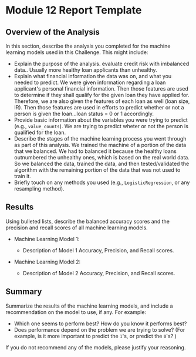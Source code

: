 # Module 12 Report Template

## Overview of the Analysis

In this section, describe the analysis you completed for the machine learning models used in this Challenge. This might include:

* Explain the purpose of the analysis. 
evaluate credit risk with imbalanced data.. Usually more healthy loan applicants than unhealthy.
* Explain what financial information the data was on, and what you needed to predict.
We were given information regarding a loan applicant's personal financial information. Then those features are used to determine if they shall qualify for the given loan they have applied for. Therefore, we are also given the features of each loan as well (loan size, IR). Then those features are used in efforts to predict whether or not a person is given the loan...loan status = 0 or 1 accordingly. 
* Provide basic information about the variables you were trying to predict (e.g., `value_counts`).
We are trying to predict wheter or not the person is qualified for the loan.
* Describe the stages of the machine learning process you went through as part of this analysis.
We trained the machine of a portion of the data that we balanced. We had to balanced it because the healthy loans outnumbered the unhealthy ones, which is based on the real world data. So we balanced the data, trained the data, and then tested/validated the algorithm with the remaining portion of the data that was not used to train it. 
* Briefly touch on any methods you used (e.g., `LogisticRegression`, or any resampling method).

## Results

Using bulleted lists, describe the balanced accuracy scores and the precision and recall scores of all machine learning models.

* Machine Learning Model 1:
  * Description of Model 1 Accuracy, Precision, and Recall scores.



* Machine Learning Model 2:
  * Description of Model 2 Accuracy, Precision, and Recall scores.

## Summary

Summarize the results of the machine learning models, and include a recommendation on the model to use, if any. For example:
* Which one seems to perform best? How do you know it performs best?
* Does performance depend on the problem we are trying to solve? (For example, is it more important to predict the `1`'s, or predict the `0`'s? )

If you do not recommend any of the models, please justify your reasoning.

